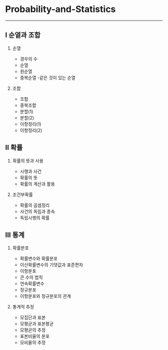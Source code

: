 # Probability-and-Statistics

---

## I 순열과 조합
1. 순열
    - 경우의 수
    - 순열
    - 원순열
    - 중복순열
    -같은 것이 있는 순열

2. 조합
    - 조합
    - 중복조합
    - 분할(1)
    - 분할(2)
    - 이항정리(1)
    - 이항정리(2)

## II 확률
1. 확률의 뜻과 사용
    - 시행과 사건
    - 확률의 뜻
    - 확률의 계산과 활용

2. 조건부확률
    - 확률의 곱셈정리
    - 사건의 독립과 종속
    - 독립시행의 확률

## III 통계
1. 확률분포
    - 확률변수와 확률분포
    - 이산확률변수의 기댓값과 표준편차
    - 이항분포
    - 큰 수의 법칙
    - 연속확률변수
    - 정규분포
    - 이항분포와 정규분포의 관계

2. 통계적 추정
    - 모집단과 표본
    - 모평균과 표본평균
    - 모평균의 추정
    - 표본비율의 분포
    - 모비율의 추정
